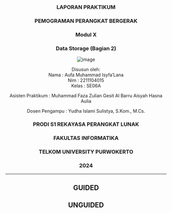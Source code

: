 <div align="center">

### LAPORAN PRAKTIKUM

### PEMOGRAMAN PERANGKAT BERGERAK

### Modul X
### Data Storage (Bagian 2)

![image](https://github.com/user-attachments/assets/2948daec-1e7a-4765-8f23-df638a387c87)

Disusun oleh:  
Nama : Aufa Muhammad Isyfa’Lana  
Nim : 2211104015  
Kelas : SE06A

Asisten Praktikum : 
Muhammad Faza Zulian Gesit Al Barru 
Aisyah Hasna Aulia 

Dosen Pengampu : 
Yudha Islami Sulistya, S.Kom., M.Cs. 

### PRODI S1 REKAYASA PERANGKAT LUNAK  
### FAKULTAS INFORMATIKA  
### TELKOM UNIVERSITY PURWOKERTO  
### 2024

</div>

---
<div align="center">

## GUIDED
</div>

<div align="center">

## UNGUIDED
</div>